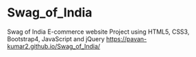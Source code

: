 # Swag_of_India
Swag of India E-commerce website Project using HTML5, CSS3, Bootstrap4, JavaScript and jQuery
https://pavan-kumar2.github.io/Swag_of_India/
